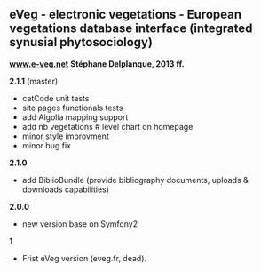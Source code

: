 eVeg - electronic vegetations - European vegetations database interface (integrated synusial phytosociology)
---------------
**www.e-veg.net**
**Stéphane Delplanque, 2013 ff.**

**2.1.1** (master)
 - catCode unit tests
 - site pages functionals tests
 - add Algolia mapping support
 - add nb vegetations # level chart on homepage
 - minor style improvment
 - minor bug fix

**2.1.0**
 - add BiblioBundle (provide bibliography documents, uploads & downloads capabilities)

**2.0.0**
 - new version base on Symfony2

**1**
 - Frist eVeg version (eveg.fr, dead).